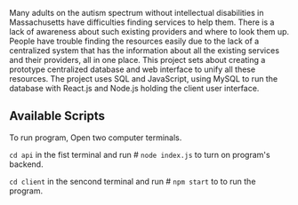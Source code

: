 Many adults on the autism spectrum without intellectual disabilities in Massachusetts have difficulties finding services to help them. 
There is a lack of awareness about such existing providers and where to look them up. People have trouble finding the resources easily due to the lack of a centralized system that has the information about all the existing services and their providers, all in one place. 
This project sets about creating a prototype centralized database and web interface to unify all these resources. The project uses SQL and JavaScript, using MySQL to run the database with React.js and Node.js holding the client user interface.

## Available Scripts

To run program, Open two computer terminals.

`cd api` in the fist terminal and run # `node index.js` to turn on program's backend.


`cd client` in the sencond terminal and run # `npm start` to to run the program.

